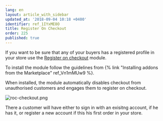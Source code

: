 ```yaml
---
lang: en
layout: article_with_sidebar
updated_at: '2018-09-04 10:18 +0400'
identifier: ref_1IYxME8O
title: Register On Checkout
order: 225
published: true
---
```

If you want to be sure that any of your buyers has a registered profile in your store use the [Register on checkout](https://market.x-cart.com/addons/register-on-checkout.html "Register On Checkout") module.

To install the module follow the guidelines from {% link "Installing addons from the Marketplace" ref_Vn1mMUw9 %}.

When installed, the module automatically disables checkout from unauthorised customers and engages them to register on checkout.

![roc-checkout.png]({{site.baseurl}}/attachments/ref_1IYxME8O/roc-checkout.png)

There a customer will have either to sign in with an exisitng account, if he has it, or register a new account if this his first order in your store.
